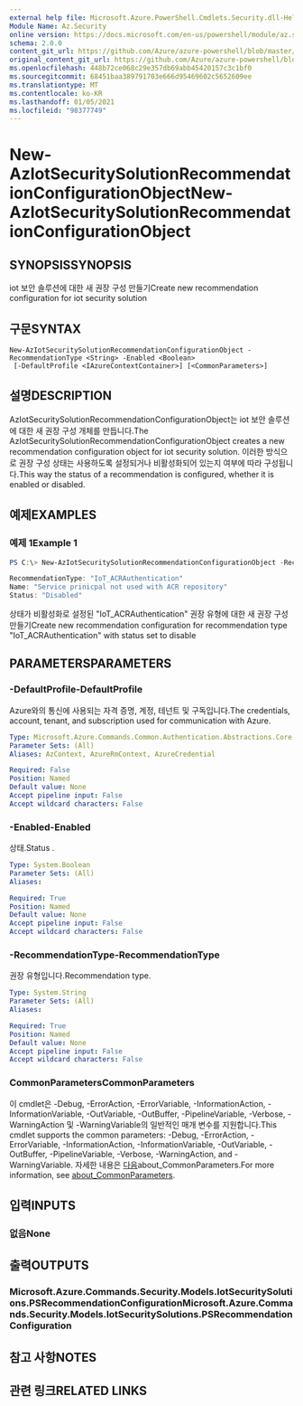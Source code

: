 ```yaml
---
external help file: Microsoft.Azure.PowerShell.Cmdlets.Security.dll-Help.xml
Module Name: Az.Security
online version: https://docs.microsoft.com/en-us/powershell/module/az.security/New-AzIotSecuritySolutionRecommendationConfigurationObject
schema: 2.0.0
content_git_url: https://github.com/Azure/azure-powershell/blob/master/src/Security/Security/help/New-AzIotSecuritySolutionRecommendationConfigurationObject.md
original_content_git_url: https://github.com/Azure/azure-powershell/blob/master/src/Security/Security/help/New-AzIotSecuritySolutionRecommendationConfigurationObject.md
ms.openlocfilehash: 448b72ce068c29e357db69abb45420157c3c1bf0
ms.sourcegitcommit: 68451baa389791703e666d95469602c5652609ee
ms.translationtype: MT
ms.contentlocale: ko-KR
ms.lasthandoff: 01/05/2021
ms.locfileid: "98377749"
---
```

# <span data-ttu-id="cb3b1-101">New-AzIotSecuritySolutionRecommendationConfigurationObject</span><span class="sxs-lookup"><span data-stu-id="cb3b1-101">New-AzIotSecuritySolutionRecommendationConfigurationObject</span></span>

## <span data-ttu-id="cb3b1-102">SYNOPSIS</span><span class="sxs-lookup"><span data-stu-id="cb3b1-102">SYNOPSIS</span></span>
<span data-ttu-id="cb3b1-103">iot 보안 솔루션에 대한 새 권장 구성 만들기</span><span class="sxs-lookup"><span data-stu-id="cb3b1-103">Create new recommendation configuration for iot security solution</span></span>

## <span data-ttu-id="cb3b1-104">구문</span><span class="sxs-lookup"><span data-stu-id="cb3b1-104">SYNTAX</span></span>

```
New-AzIotSecuritySolutionRecommendationConfigurationObject -RecommendationType <String> -Enabled <Boolean>
 [-DefaultProfile <IAzureContextContainer>] [<CommonParameters>]
```

## <span data-ttu-id="cb3b1-105">설명</span><span class="sxs-lookup"><span data-stu-id="cb3b1-105">DESCRIPTION</span></span>
<span data-ttu-id="cb3b1-106">AzIotSecuritySolutionRecommendationConfigurationObject는 iot 보안 솔루션에 대한 새 권장 구성 개체를 만듭니다.</span><span class="sxs-lookup"><span data-stu-id="cb3b1-106">The AzIotSecuritySolutionRecommendationConfigurationObject creates a new recommendation configuration object for iot security solution.</span></span>
<span data-ttu-id="cb3b1-107">이러한 방식으로 권장 구성 상태는 사용하도록 설정되거나 비활성화되어 있는지 여부에 따라 구성됩니다.</span><span class="sxs-lookup"><span data-stu-id="cb3b1-107">This way the status of a recommendation is configured, whether it is enabled or disabled.</span></span>

## <span data-ttu-id="cb3b1-108">예제</span><span class="sxs-lookup"><span data-stu-id="cb3b1-108">EXAMPLES</span></span>

### <span data-ttu-id="cb3b1-109">예제 1</span><span class="sxs-lookup"><span data-stu-id="cb3b1-109">Example 1</span></span>
```powershell
PS C:\> New-AzIotSecuritySolutionRecommendationConfigurationObject -RecommendationType "IoT_ACRAuthentication" -Enabled $false

RecommendationType: "IoT_ACRAuthentication"
Name: "Service prinicpal not used with ACR repository"
Status: "Disabled"
```

<span data-ttu-id="cb3b1-110">상태가 비활성화로 설정된 "IoT_ACRAuthentication" 권장 유형에 대한 새 권장 구성 만들기</span><span class="sxs-lookup"><span data-stu-id="cb3b1-110">Create new recommendation configuration for recommendation type "IoT_ACRAuthentication" with status set to disable</span></span>

## <span data-ttu-id="cb3b1-111">PARAMETERS</span><span class="sxs-lookup"><span data-stu-id="cb3b1-111">PARAMETERS</span></span>

### <span data-ttu-id="cb3b1-112">-DefaultProfile</span><span class="sxs-lookup"><span data-stu-id="cb3b1-112">-DefaultProfile</span></span>
<span data-ttu-id="cb3b1-113">Azure와의 통신에 사용되는 자격 증명, 계정, 테넌트 및 구독입니다.</span><span class="sxs-lookup"><span data-stu-id="cb3b1-113">The credentials, account, tenant, and subscription used for communication with Azure.</span></span>

```yaml
Type: Microsoft.Azure.Commands.Common.Authentication.Abstractions.Core.IAzureContextContainer
Parameter Sets: (All)
Aliases: AzContext, AzureRmContext, AzureCredential

Required: False
Position: Named
Default value: None
Accept pipeline input: False
Accept wildcard characters: False
```

### <span data-ttu-id="cb3b1-114">-Enabled</span><span class="sxs-lookup"><span data-stu-id="cb3b1-114">-Enabled</span></span>
<span data-ttu-id="cb3b1-115">상태.</span><span class="sxs-lookup"><span data-stu-id="cb3b1-115">Status .</span></span>

```yaml
Type: System.Boolean
Parameter Sets: (All)
Aliases:

Required: True
Position: Named
Default value: None
Accept pipeline input: False
Accept wildcard characters: False
```

### <span data-ttu-id="cb3b1-116">-RecommendationType</span><span class="sxs-lookup"><span data-stu-id="cb3b1-116">-RecommendationType</span></span>
<span data-ttu-id="cb3b1-117">권장 유형입니다.</span><span class="sxs-lookup"><span data-stu-id="cb3b1-117">Recommendation type.</span></span>

```yaml
Type: System.String
Parameter Sets: (All)
Aliases:

Required: True
Position: Named
Default value: None
Accept pipeline input: False
Accept wildcard characters: False
```

### <span data-ttu-id="cb3b1-118">CommonParameters</span><span class="sxs-lookup"><span data-stu-id="cb3b1-118">CommonParameters</span></span>
<span data-ttu-id="cb3b1-119">이 cmdlet은 -Debug, -ErrorAction, -ErrorVariable, -InformationAction, -InformationVariable, -OutVariable, -OutBuffer, -PipelineVariable, -Verbose, -WarningAction 및 -WarningVariable의 일반적인 매개 변수를 지원합니다.</span><span class="sxs-lookup"><span data-stu-id="cb3b1-119">This cmdlet supports the common parameters: -Debug, -ErrorAction, -ErrorVariable, -InformationAction, -InformationVariable, -OutVariable, -OutBuffer, -PipelineVariable, -Verbose, -WarningAction, and -WarningVariable.</span></span> <span data-ttu-id="cb3b1-120">자세한 내용은 [다음](http://go.microsoft.com/fwlink/?LinkID=113216)about_CommonParameters.</span><span class="sxs-lookup"><span data-stu-id="cb3b1-120">For more information, see [about_CommonParameters](http://go.microsoft.com/fwlink/?LinkID=113216).</span></span>

## <span data-ttu-id="cb3b1-121">입력</span><span class="sxs-lookup"><span data-stu-id="cb3b1-121">INPUTS</span></span>

### <span data-ttu-id="cb3b1-122">없음</span><span class="sxs-lookup"><span data-stu-id="cb3b1-122">None</span></span>

## <span data-ttu-id="cb3b1-123">출력</span><span class="sxs-lookup"><span data-stu-id="cb3b1-123">OUTPUTS</span></span>

### <span data-ttu-id="cb3b1-124">Microsoft.Azure.Commands.Security.Models.IotSecuritySolutions.PSRecommendationConfiguration</span><span class="sxs-lookup"><span data-stu-id="cb3b1-124">Microsoft.Azure.Commands.Security.Models.IotSecuritySolutions.PSRecommendationConfiguration</span></span>

## <span data-ttu-id="cb3b1-125">참고 사항</span><span class="sxs-lookup"><span data-stu-id="cb3b1-125">NOTES</span></span>

## <span data-ttu-id="cb3b1-126">관련 링크</span><span class="sxs-lookup"><span data-stu-id="cb3b1-126">RELATED LINKS</span></span>
